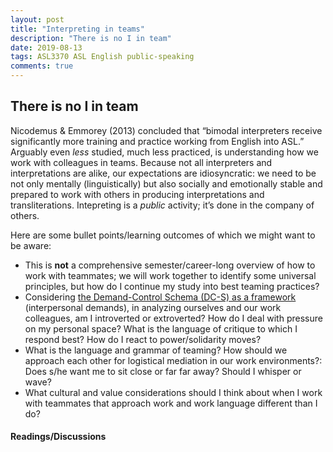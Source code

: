 ```yaml
---
layout: post
title: "Interpreting in teams"
description: "There is no I in team"
date: 2019-08-13
tags: ASL3370 ASL English public-speaking
comments: true
---
```


## There is no I in team

<p class="lead">Nicodemus & Emmorey (2013) concluded that “bimodal interpreters receive significantly more training and practice working from English into ASL.” Arguably even <em>less</em> studied, much less practiced, is understanding how we work with colleagues in teams. Because not all interpreters and interpretations are alike, our expectations are idiosyncratic: we need to be not only mentally (linguistically) but also socially and emotionally stable and prepared to work with others in producing interpretations and transliterations. Intepreting is a <em>public</em> activity; it’s done in the company of others.</p>

Here are some bullet points/learning outcomes of which we might want to be aware:
* This is **not** a comprehensive semester/career-long overview of how to work with teammates; we will work together to identify some universal principles, but how do I continue my study into best teaming practices?
* Considering [the Demand-Control Schema (DC-S) as a framework](https://www.urmc.rochester.edu/deaf-wellness-center/demand-control-schema.aspx) (interpersonal demands), in analyzing ourselves and our work colleagues, am I introverted or extroverted? How do I deal with pressure on my personal space? What is the language of critique to which I respond best? How do I react to power/solidarity moves?
* What is the language and grammar of teaming? How should we approach each other for logistical mediation in our work environments?: Does s/he want me to sit close or far far away? Should I whisper or wave? 
* What cultural and value considerations should I think about when I work with teammates that approach work and work language different than I do?

#### Readings/Discussions
